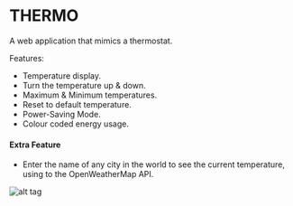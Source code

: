 # THERMO

A web application that mimics a thermostat.

Features:
+ Temperature display.
+ Turn the temperature up & down.
+ Maximum & Minimum temperatures.
+ Reset to default temperature.
+ Power-Saving Mode.
+ Colour coded energy usage.

#### Extra Feature
+ Enter the name of any city in the world to see the current temperature, using to the OpenWeatherMap API.

![alt tag](https://raw.githubusercontent.com/asweeney41/thermo/master/screenshot.png "Screenshot")
